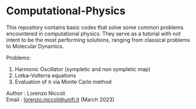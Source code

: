 # Computational-Physics
This repository contains basic codes that solve some common problems encountered in computational physics. 
They serve as a tutorial with not intent to be the most performing solutions, ranging from classical problems to Molecular Dynamics.                      

Problems:
1. Harmonic Oscillator (sympletic and non sympletic map)      
2. Lotka–Volterra equations
3. Evaluation of π via Monte Carlo method
   
Author : Lorenzo Niccoli                                                                                                                                   
Email  : lorenzo.niccoli@unifi.it (March 2023)
